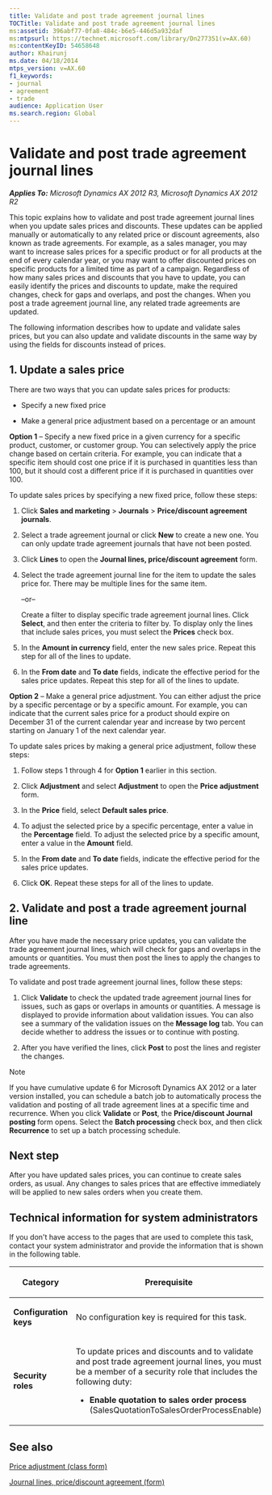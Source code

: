 ```yaml
---
title: Validate and post trade agreement journal lines
TOCTitle: Validate and post trade agreement journal lines
ms:assetid: 396abf77-0fa8-484c-b6e5-446d5a932daf
ms:mtpsurl: https://technet.microsoft.com/library/Dn277351(v=AX.60)
ms:contentKeyID: 54658648
author: Khairunj
ms.date: 04/18/2014
mtps_version: v=AX.60
f1_keywords:
- journal
- agreement
- trade
audience: Application User
ms.search.region: Global
---
```


# Validate and post trade agreement journal lines 


_**Applies To:** Microsoft Dynamics AX 2012 R3, Microsoft Dynamics AX 2012 R2_

This topic explains how to validate and post trade agreement journal lines when you update sales prices and discounts. These updates can be applied manually or automatically to any related price or discount agreements, also known as trade agreements. For example, as a sales manager, you may want to increase sales prices for a specific product or for all products at the end of every calendar year, or you may want to offer discounted prices on specific products for a limited time as part of a campaign. Regardless of how many sales prices and discounts that you have to update, you can easily identify the prices and discounts to update, make the required changes, check for gaps and overlaps, and post the changes. When you post a trade agreement journal line, any related trade agreements are updated.

The following information describes how to update and validate sales prices, but you can also update and validate discounts in the same way by using the fields for discounts instead of prices.

## 1\. Update a sales price

There are two ways that you can update sales prices for products:

  - Specify a new fixed price

  - Make a general price adjustment based on a percentage or an amount

**Option 1** – Specify a new fixed price in a given currency for a specific product, customer, or customer group. You can selectively apply the price change based on certain criteria. For example, you can indicate that a specific item should cost one price if it is purchased in quantities less than 100, but it should cost a different price if it is purchased in quantities over 100.

To update sales prices by specifying a new fixed price, follow these steps:

1.  Click **Sales and marketing** \> **Journals** \> **Price/discount agreement journals**.

2.  Select a trade agreement journal or click **New** to create a new one. You can only update trade agreement journals that have not been posted.

3.  Click **Lines** to open the **Journal lines, price/discount agreement** form.

4.  Select the trade agreement journal line for the item to update the sales price for. There may be multiple lines for the same item.
    
    –or–
    
    Create a filter to display specific trade agreement journal lines. Click **Select**, and then enter the criteria to filter by. To display only the lines that include sales prices, you must select the **Prices** check box.

5.  In the **Amount in currency** field, enter the new sales price. Repeat this step for all of the lines to update.

6.  In the **From date** and **To date** fields, indicate the effective period for the sales price updates. Repeat this step for all of the lines to update.

**Option 2** – Make a general price adjustment. You can either adjust the price by a specific percentage or by a specific amount. For example, you can indicate that the current sales price for a product should expire on December 31 of the current calendar year and increase by two percent starting on January 1 of the next calendar year.

To update sales prices by making a general price adjustment, follow these steps:

1.  Follow steps 1 through 4 for **Option 1** earlier in this section.

2.  Click **Adjustment** and select **Adjustment** to open the **Price adjustment** form.

3.  In the **Price** field, select **Default sales price**.

4.  To adjust the selected price by a specific percentage, enter a value in the **Percentage** field. To adjust the selected price by a specific amount, enter a value in the **Amount** field.

5.  In the **From date** and **To date** fields, indicate the effective period for the sales price updates.

6.  Click **OK**. Repeat these steps for all of the lines to update.

## 2\. Validate and post a trade agreement journal line

After you have made the necessary price updates, you can validate the trade agreement journal lines, which will check for gaps and overlaps in the amounts or quantities. You must then post the lines to apply the changes to trade agreements.

To validate and post trade agreement journal lines, follow these steps:

1.  Click **Validate** to check the updated trade agreement journal lines for issues, such as gaps or overlaps in amounts or quantities. A message is displayed to provide information about validation issues. You can also see a summary of the validation issues on the **Message log** tab. You can decide whether to address the issues or to continue with posting.

2.  After you have verified the lines, click **Post** to post the lines and register the changes.


> [!NOTE]
> <P>If you have cumulative update 6 for Microsoft Dynamics AX 2012 or a later version installed, you can schedule a batch job to automatically process the validation and posting of all trade agreement lines at a specific time and recurrence. When you click <STRONG>Validate</STRONG> or <STRONG>Post</STRONG>, the <STRONG>Price/discount Journal posting</STRONG> form opens. Select the <STRONG>Batch processing</STRONG> check box, and then click <STRONG>Recurrence</STRONG> to set up a batch processing schedule.</P>



## Next step

After you have updated sales prices, you can continue to create sales orders, as usual. Any changes to sales prices that are effective immediately will be applied to new sales orders when you create them.

## Technical information for system administrators

If you don't have access to the pages that are used to complete this task, contact your system administrator and provide the information that is shown in the following table.

<table>
<colgroup>
<col style="width: 50%" />
<col style="width: 50%" />
</colgroup>
<thead>
<tr class="header">
<th><p>Category</p></th>
<th><p>Prerequisite</p></th>
</tr>
</thead>
<tbody>
<tr class="odd">
<td><p><strong>Configuration keys</strong></p></td>
<td><p>No configuration key is required for this task.</p></td>
</tr>
<tr class="even">
<td><p><strong>Security roles</strong></p></td>
<td><p>To update prices and discounts and to validate and post trade agreement journal lines, you must be a member of a security role that includes the following duty:</p>
<ul>
<li><p><strong>Enable quotation to sales order process</strong> (SalesQuotationToSalesOrderProcessEnable)</p></li>
</ul></td>
</tr>
</tbody>
</table>


## See also

[Price adjustment (class form)](https://technet.microsoft.com/library/aa585775\(v=ax.60\))

[Journal lines, price/discount agreement (form)](https://technet.microsoft.com/library/aa553463\(v=ax.60\))

  


